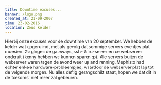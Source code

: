 ```yaml
---
title: Downtime excuses...
banner: /logo.png
created_at: 21-09-2007
time: 23-02-2016
location: Zeus kelder
---
```


Hierbij onze excuses voor de downtime van 20 september. We hebben de kelder wat opgeruimd, met als gevolg dat sommige servers eventjes plat moesten. Zo gingen de gateways, ssh- & irc-server en de webserver onderuit (kenny hebben we kunnen sparen :p). Alle servers buiten de webserver waren tegen de avond weer up and running. Mephisto had echter enkele hardware-probleempjes, waardoor de webserver plat lag tot de volgende morgen.
Nu alles deftig gerangschikt staat, hopen we dat dit in de toekomst niet meer zal gebeuren.